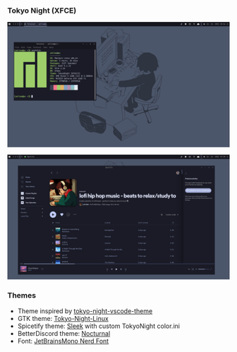 ### Tokyo Night (XFCE)
<p align="center">
    <img src="/Screenshot/desktop-xfce-tokyonight.png"/>
</p>
<p align="center">
    <img src="/Screenshot/desktop-spicetify.png"/>
</p>

### Themes
- Theme inspired by <a href="https://github.com/enkia/tokyo-night-vscode-theme">tokyo-night-vscode-theme</a>
- GTK theme: <a href="https://github.com/koiosdev/Tokyo-Night-Linux">Tokyo-Night-Linux</a>
- Spicetify theme: <a href="https://github.com/morpheusthewhite/spicetify-themes">Sleek</a> with custom TokyoNight color.ini
- BetterDiscord theme: <a href="https://betterdiscord.app/theme/Nocturnal">Nocturnal</a>
- Font: <a href="https://github.com/ryanoasis/nerd-fonts">JetBrainsMono Nerd Font</a>
